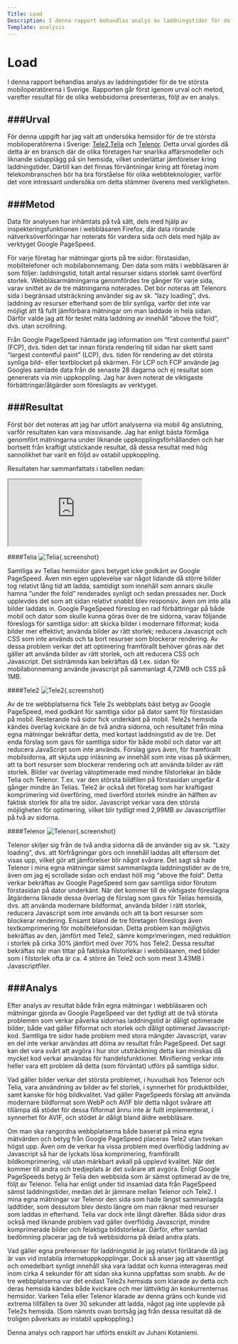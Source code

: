```yaml
---
Title: Load
Description: I denna rapport behandlas analys av laddningstider för de tre största mobiloperatörerna i Sverige. 
Template: analysis
---
```


# Load
I denna rapport behandlas analys av laddningstider för de tre största mobiloperatörerna i Sverige. Rapporten går först igenom urval och metod, varefter resultat
för de olika webbsidorna presenteras, följt av en analys.

###Urval
-----------------------
 
För denna uppgift har jag valt att undersöka hemsidor för de tre största mobiloperatörerna i Sverige: [Tele2](http://www.tele2.se),[Telia](http://www.telia.se) och [Telenor](http://https://www.telenor.se/). Detta urval gjordes då detta är en bransch där de olika företagen har snarlika affärsmodeller och liknande sidupplägg på sin hemsida, vilket underlättar jämförelser kring laddningstider. Därtill kan det finnas förväntningar kring att företag inom telekombranschen bör ha bra förståelse för olika webbteknologier, varför det vore intressant undersöka om detta stämmer överens med verkligheten.
 
###Metod
-----------------------
Data för analysen har inhämtats på två sätt, dels med hjälp av inspekteringsfunktionen i webbläsaren Firefox, där data rörande nätverksöverföringar har noterats för vardera sida och dels med hjälp av verktyget Google PageSpeed. 

För varje företag har mätningar gjorts på tre sidor: förstasidan, mobiltelefoner och mobilabonnemang. Den data som mäts i webbläsaren är som följer: laddningstid, totalt antal resurser sidans storlek samt överförd storlek. Webbläsarmätningarna genomfördes tre gånger för varje sida, varav snittet av de tre mätningarna noterades. Det bör noteras att Telenors sida i begränsad utsträckning använder sig av sk. “lazy loading”, dvs. laddning av resurser efterhand som de blir synliga, varför det inte var möjligt att få fullt jämförbara mätningar om man laddade in hela sidan. Därför valde jag att för testet mäta laddning av innehåll “above the fold”, dvs. utan scrollning.

Från Google PageSpeed hämtade jag information om “first contentful paint” (FCP), dvs. tiden det tar innan första rendering till sidan har skett samt “largest contentful paint” (LCP), dvs. tiden för rendering av det största synliga bild- eller textblocket på skärmen. För LCP och FCP använde jag Googles samlade data från de senaste 28 dagarna och ej resultat som genererats via min uppkoppling. Jag har även noterat de viktigaste förbättringar/åtgärder som föreslagits av verktyget.
 
###Resultat
-----------------------

Först bör det noteras att jag har utfört analyserna via mobil 4g anslutning, varför resultaten kan vara missvisande. Jag har enligt bästa förmåga genomfört mätningarna under liknande uppkopplingsförhållanden och har bortsett från kraftigt utstickande resultat, då dessa resultat med hög sannolikhet har varit en följd av ostabil uppkoppling.
 
Resultaten har sammanfattats i tabellen nedan:
<iframe class="load-table" src="https://docs.google.com/spreadsheets/d/e/2PACX-1vQ2O7h8aLuHAZbEc2W70tDdTpnbfBj5_d6VJku6-7XKY4L_FdWuomxSZS9OHFzk4phsVm9nhA2is7Hm/pubhtml?gid=0&amp;single=true&amp;widget=true&amp;headers=false"></iframe>
 
####Telia
![Telia](../image/telia.jpg){.screenshot}

Samtliga av Telias hemsidor gavs betyget icke godkänt av Google PageSpeed. Även min egen upplevelse var något lidande då större bilder tog relativt lång tid att ladda, samtidigt som innehåll som annars skulle hamna “under the fold” renderades synligt och sedan pressades ner. Dock upplevdes det som att sidan relativt snabbt blev responsiv, även om inte alla bilder laddats in.
Google PageSpeed föreslog en rad förbättringar på både mobil och dator som skulle kunna göras över de tre sidorna, varav följande föreslogs för samtliga sidor: att skicka bilder i modernare filformat; koda bilder mer effektivt; använda bilder av rätt storlek; reducera Javascript och CSS som inte används och ta bort resurser som blockerar rendering. Av dessa problem verkar det att optimering framförallt behöver göras när det gäller att använda bilder av rätt storlek, och att reducera CSS och Javascript. Det sistnämnda kan bekräftas då t.ex. sidan för mobilabonnemang använde javascript på sammanlagt 4,72MB och CSS på 1MB.
 
####Tele2
![Tele2](../image/tele2.jpg){.screenshot}

Av de tre webbplatserna fick Tele 2s webbplats bäst betyg av Google PageSpeed, med godkänt för samtliga sidor på dator samt för förstasidan på mobil. Resterande två sidor fick underkänt på mobil. Tele2s hemsida kändes överlag kvickare än de två andra sidorna, och resultatet från mina egna mätningar bekräftar detta, med kortast laddningstid av de tre. Det enda förslag som gavs för samtliga sidor för både mobil och dator var att reducera JavaScript som inte används. Förslag gavs även, för framförallt mobilsidorna, att skjuta upp inläsning av innehåll som inte visas på skärmen, att ta bort resurser som blockerar rendering och att använda bilder av rätt storlek. Bilder var överlag väloptimerade med mindre filstorlekar än både Telia och Telenor. T.ex. var den största bildfilen på förstasidan ungefär 4 gånger mindre än Telias. Tele2 är också det företag som har kraftigast komprimering vid överföring, med överförd storlek mindre än hälften av faktisk storlek för alla tre sidor. Javascript verkar vara den största möjligheten för optimering, vilket blir tydligt med 2,99MB av Javascriptfiler på två av sidorna.
 
####Telenor
![Telenor](../image/telenor.jpg){.screenshot}

Telenor skiljer sig från de två andra sidorna då de använder sig av sk. “Lazy loading”, dvs. att förfrågningar görs och innehåll laddas allt eftersom det visas upp, vilket gör att jämförelser blir något svårare. Det sagt så hade Telenor i mina egna mätningar sämst sammanlagda laddningstider av de tre, även om jag ej scrollade sidan och endast höll mig “above the fold”. Detta verkar bekräftas av Google PageSpeed som gav samtliga sidor förutom förstasidan på dator underkänt. När det kommer till de viktigaste föreslagna åtgärderna liknade dessa överlag de förslag som gavs för Telias hemsida, dvs. att använda modernare bildformat, använda bilder i rätt storlek, reducera Javascript som inte används och att ta bort resurser som blockerar rendering. Ensamt bland de tre företagen föreslogs även textkomprimering för mobiltelefonsidan. Detta problem kan möjligtvis bekräftas av den, jämfört med Tele2, sämre komprimeringen, med reduktion i storlek på cirka 30% jämfört med över 70% hos Tele2.
Dessa resultat bekräftas när man tittar på faktiska filstorlekar i webbläsaren, med bilder som i filstorlek ofta är ca. 4 större än Tele2 och som mest 3.43MB i Javascriptfiler.
 
###Analys
-----------------------
Efter analys av resultat både från egna mätningar i webbläsaren och mätningar gjorda av Google PageSpeed var det tydligt att de två största problemen som verkar påverka sidornas laddningstid är dåligt optimerade bilder, både vad gäller filformat och storlek och dåligt optimerad Javascript-kod. Samtliga tre sidor hade problem med stora mängder Javascript, varav en del inte verkar användas att döma av resultat från PageSpeed. Det sagt kan det vara svårt att avgöra i hur stor utsträckning detta kan minskas då mycket kod verkar användas för handelsfunktioner. Minifiering verkar inte heller vara ett problem då detta (som förväntat) utförs på samtliga sidor. 

Vad gäller bilder verkar det största problemet, i huvudsak hos Telenor och Telia, vara användning av bilder av fel storlek, i synnerhet för produktbilder, samt kanske för hög bildkvalitet. Vad gäller PageSpeeds förslag att använda modernare bildformat som WebP och AVIF blir detta något svårare att tillämpa då stödet för dessa filformat ännu inte är fullt implementerat, i synnerhet för AVIF, och stödet är dåligt bland äldre webbläsare.

Om man ska rangordna webbplatserna både baserat på mina egna mätvärden och betyg från Google PageSpeed placeras Tele2 utan tvekan högst upp. Även om de verkar ha vissa problem med överflödig laddning av Javascript så har de lyckats lösa komprimering, framförallt bildkomprimering, väl utan märkbart avkall på upplevd kvalitet. När det kommer till andra och tredjeplats är det svårare att avgöra. Enligt Google PageSpeeds betyg är Telia den webbsida som är sämst optimerad av de tre, följt av Telenor. Telia har enligt under tid insamlad data från PageSpeed sämst laddningstider, medan det är jämnare mellan Telenor och Tele2. I mina egna mätningar var Telenor den sida som hade längst sammanlagda laddtider, som dessutom blev desto längre om man räknar med resurser som laddas in efterhand. Telia var dock inte långt därefter. Båda sidor dras också med liknande problem vad gäller överflödig Javascript, mindre komprimerade bilder och felaktiga bildstorlekar. Därför, efter samlad bedömning placerar jag de två webbsidorna på delad andra plats. 

Vad gäller egna preferenser för laddningstid är jag relativt förlåtande då jag är van vid instabila internetuppkopplingar. Dock så anser jag att väsentligt och omedelbart synligt innehåll ska vara laddat och kunna interageras med inom cirka 4 sekunder för att sidan ska kunna uppfattas som snabb. Av de tre webbplatserna var det endast Tele2s hemsida som klarade av detta och deras hemsida kändes både kvickare och mer lättviktig än konkurrenternas hemsidor. Varken Telia eller Telenor klarade av denna gräns och kunde vid extrema tillfällen ta över 30 sekunder att ladda, något jag inte upplevde på Tele2s hemsida.
(Som nämnts ovan bortsåg jag från dessa resultat då de troligen påverkats av instabil uppkoppling.)

Denna analys och rapport har utförts enskilt av Juhani Kotaniemi.
